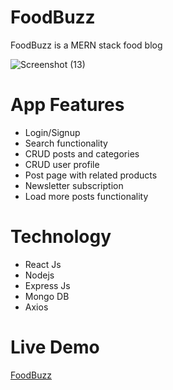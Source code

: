 # FoodBuzz
FoodBuzz is a MERN stack food blog

![Screenshot (13)](https://user-images.githubusercontent.com/86233810/170397094-dab8342d-de13-49f4-b493-e9e3d03d29eb.png)

# App Features
- Login/Signup
- Search functionality
- CRUD posts and categories
- CRUD user profile
- Post page with related products
- Newsletter subscription
- Load more posts functionality

# Technology
- React Js
- Nodejs
- Express Js
- Mongo DB
- Axios

# Live Demo
[FoodBuzz](https://foodbuzz.herokuapp.com/)
